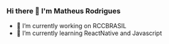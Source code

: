 ### Hi there 👋 I'm Matheus Rodrigues


- 🔭 I’m currently working on RCCBRASIL
- 🌱 I’m currently learning ReactNative and Javascript
<!--
**matheusrodrisantos/matheusrodrisantos** is a ✨ _special_ ✨ repository because its `README.md` (this file) appears on your GitHub profile.

Here are some ideas to get you started:

- 🔭 I’m currently working on RCCBRASIL
- 🌱 I’m currently learning ReactNative and Javascript
-->
